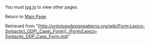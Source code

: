 You must [log in](http://ontologydesignpatterns.org/wiki/index.php?title=Special:UserLogin&returnto=Form:Lexico-Syntactic_ODP_Case_Form "Special:UserLogin") to view other pages.



Return to [Main Page](../Main_Page.md "Main Page").



Retrieved from "[http://ontologydesignpatterns.org/wiki/Form:Lexico-Syntactic\_ODP\_Case\_Form](../Form/Lexico-Syntactic_ODP_Case_Form.md)"